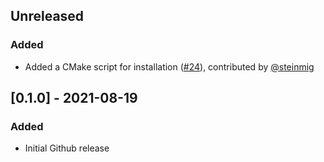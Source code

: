 ## Unreleased
### Added
- Added a CMake script for installation ([#24](https://github.com/yixuan/LBFGSpp/pull/24)),
  contributed by [@steinmig](https://github.com/steinmig)

## [0.1.0] - 2021-08-19
### Added
- Initial Github release
